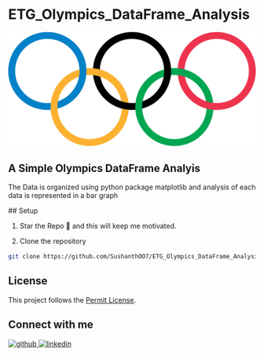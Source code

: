 # ETG_Olympics_DataFrame_Analysis
<img src="Olympic_rings.png" alt="Olympics">
<h2>A Simple Olympics DataFrame Analyis</h2>
<p>The Data is organized using python package matplotlib and analysis of each data is represented in a bar graph</p>
## Setup

1. Star the Repo 🌟 and this will keep me motivated.


2. Clone the repository
```bash
git clone https://github.com/SushanthOO7/ETG_Olympics_DataFrame_Analysis.git
```
## License

This project follows the [Permit License](/LICENSE).

## Connect with me


<div align="left">
<a href="https://github.com/SushanthOO7" target="_blank">
<img src=https://img.shields.io/badge/github-%2324292e.svg?&style=for-the-badge&logo=github&logoColor=white alt=github style="margin-bottom: 5px;" />
</a>
<a href="https://www.linkedin.com/in/sushanth-uv-7899911a7/" target="_blank">
<img src=https://img.shields.io/badge/linkedin-%231E77B5.svg?&style=for-the-badge&logo=linkedin&logoColor=white alt=linkedin style="margin-bottom: 5px;" />
</a>
</div>
